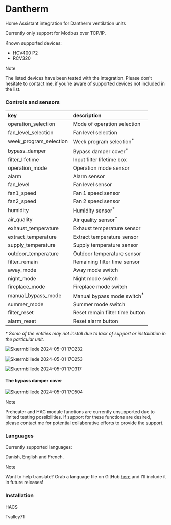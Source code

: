 # Dantherm 
Home Assistant integration for Dantherm ventilation units

Currently only support for Modbus over TCP/IP.

Known supported devices:
* HCV400 P2
* RCV320

> [!NOTE]
> The listed devices have been tested with the integration. Please don't hesitate to contact me, if you're aware of supported devices not included in the list.

### Controls and sensors

key | description
:--- | :---
operation_selection | Mode of operation selection
fan_level_selection | Fan level selection
week_program_selection | Week program selection<sup>*<sup>
bypass_damper | Bypass damper cover<sup>*<sup>
filter_lifetime | Input filter lifetime box
operation_mode | Operation mode sensor
alarm | Alarm sensor
fan_level | Fan level sensor
fan1_speed | Fan 1 speed sensor
fan2_speed | Fan 2 speed sensor
humidity | Humidity sensor<sup>*<sup>
air_quality | Air quality sensor<sup>*<sup>
exhaust_temperature | Exhaust temperature sensor
extract_temperature | Extract temperature sensor
supply_temperature | Supply temperature sensor
outdoor_temperature | Outdoor temperature sensor
filter_remain | Remaining filter time sensor
away_mode | Away mode switch
night_mode | Night mode switch
fireplace_mode | Fireplace mode switch
manual_bypass_mode | Manual bypass mode switch<sup>*<sup>
summer_mode| Summer mode switch
filter_reset | Reset remain filter time button
alarm_reset | Reset alarm button

_* Some of the entities may not install due to lack of support or installation in the particular unit._

![Skærmbillede 2024-05-01 170232](https://github.com/Tvalley71/dantherm/assets/83084467/0f98cc7d-dbce-478c-836f-aecfe0bfb92c)

![Skærmbillede 2024-05-01 170253](https://github.com/Tvalley71/dantherm/assets/83084467/563a84f6-5158-411b-8ebb-13c68728b272)

![Skærmbillede 2024-05-01 170317](https://github.com/Tvalley71/dantherm/assets/83084467/2a56a4f0-0016-4797-a0ca-f352082f716c)


#### The bypass damper cover

![Skærmbillede 2024-05-01 170504](https://github.com/Tvalley71/dantherm/assets/83084467/1997bd58-a07a-4c32-b3f2-f96c16acda69)

> [!NOTE]
> Preheater and HAC module functions are currently unsupported due to limited testing possibilities. If support for these functions are desired, please contact me for potential collaborative efforts to provide the support.


### Languages

Currently supported languages:

Danish, English and French.

> [!NOTE]
> Want to help translate? Grab a language file on GitHub [here](./custom_components/dantherm/translations) and I'll include it in future releases! 


### Installation

HACS

Tvalley71


